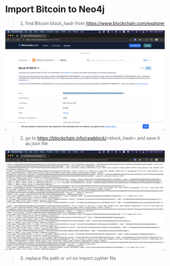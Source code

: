 # Import Bitcoin to Neo4j

> 1. find Bitcoin block_hash from https://www.blockchain.com/explorer

![explorer](https://github.com/reefwn/btc-neo4j/blob/main/explore.png?raw=true)

> 2. go to https://blockchain.info/rawblock/<block_hash> and save it as json file

![rawblock](https://github.com/reefwn/btc-neo4j/blob/main/rawblock.png?raw=true)

> 3. replace file path or url on import.cypher file
